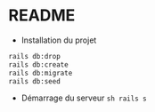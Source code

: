 # README

* Installation du projet
```sh
rails db:drop
rails db:create
rails db:migrate
rails db:seed
```

* Démarrage du serveur
```sh rails s ```
